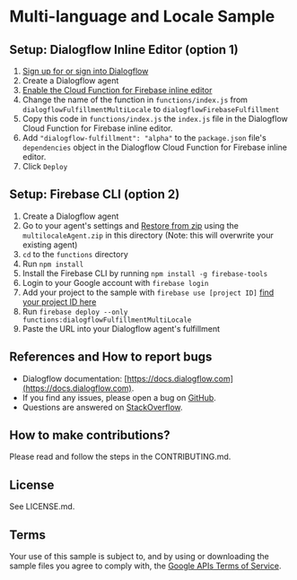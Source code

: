 # Multi-language and Locale Sample

## Setup: Dialogflow Inline Editor (option 1)

1. [Sign up for or sign into Dialogflow](https://console.dialogflow.com/api-client/#/login)
1. Create a Dialogflow agent
1. [Enable the Cloud Function for Firebase inline editor](https://dialogflow.com/docs/fulfillment#cloud_functions_for_firebase)
1. Change the name of the function in `functions/index.js` from `dialogflowFulfillmentMultiLocale` to `dialogflowFirebaseFulfillment`
1. Copy this code in `functions/index.js` the `index.js` file in the Dialogflow Cloud Function for Firebase inline editor.
1. Add `"dialogflow-fulfillment": "alpha"` to the `package.json` file's `dependencies` object in the Dialogflow Cloud Function for Firebase inline editor.
1. Click `Deploy`

## Setup: Firebase CLI (option 2)
1. Create a Dialogflow agent
1. Go to your agent's settings and [Restore from zip](https://dialogflow.com/docs/agents#export_and_import) using the `multilocaleAgent.zip` in this directory (Note: this will overwrite your existing agent)
1. `cd` to the `functions` directory
1. Run `npm install`
1. Install the Firebase CLI by running `npm install -g firebase-tools`
1. Login to your Google account with `firebase login`
1. Add your project to the sample with `firebase use [project ID]` [find your project ID here](https://dialogflow.com/docs/agents#settings)
1. Run `firebase deploy --only functions:dialogflowFulfillmentMultiLocale`
1. Paste the URL into your Dialogflow agent's fulfillment

## References and How to report bugs
* Dialogflow documentation: [https://docs.dialogflow.com](https://docs.dialogflow.com).
* If you find any issues, please open a bug on [GitHub](https://github.com/dialogflow/dialogflow-fulfillment-nodejs/issues).
* Questions are answered on [StackOverflow](https://stackoverflow.com/questions/tagged/dialogflow).

## How to make contributions?
Please read and follow the steps in the CONTRIBUTING.md.

## License
See LICENSE.md.

## Terms
Your use of this sample is subject to, and by using or downloading the sample files you agree to comply with, the [Google APIs Terms of Service](https://developers.google.com/terms/).
